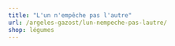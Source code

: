 ```yaml
---
title: "L'un n'empêche pas l'autre"
url: /argeles-gazost/lun-nempeche-pas-lautre/
shop: légumes
---
```

